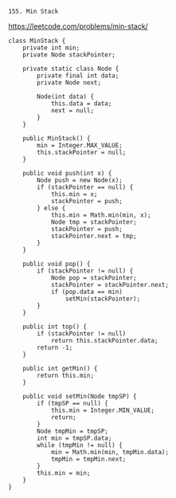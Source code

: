     155. Min Stack
    
https://leetcode.com/problems/min-stack/

    class MinStack {
        private int min;
        private Node stackPointer;
    
        private static class Node {
            private final int data;
            private Node next;
    
            Node(int data) {
                this.data = data;
                next = null;
            }
        }
    
        public MinStack() {
            min = Integer.MAX_VALUE;
            this.stackPointer = null;
        }
    
        public void push(int x) {
            Node push = new Node(x);
            if (stackPointer == null) {
                this.min = x;
                stackPointer = push;
            } else {
                this.min = Math.min(min, x);
                Node tmp = stackPointer;
                stackPointer = push;
                stackPointer.next = tmp;
            }
        }
    
        public void pop() {
            if (stackPointer != null) {
                Node pop = stackPointer;
                stackPointer = stackPointer.next;
                if (pop.data == min)
                    setMin(stackPointer);
            }
        }
    
        public int top() {
            if (stackPointer != null)
                return this.stackPointer.data;
            return -1;
        }
    
        public int getMin() {
            return this.min;
        }
    
        public void setMin(Node tmpSP) {
            if (tmpSP == null) {
                this.min = Integer.MIN_VALUE;
                return;
            }
            Node tmpMin = tmpSP;
            int min = tmpSP.data;
            while (tmpMin != null) {
                min = Math.min(min, tmpMin.data);
                tmpMin = tmpMin.next;
            }
            this.min = min;
        }
    }